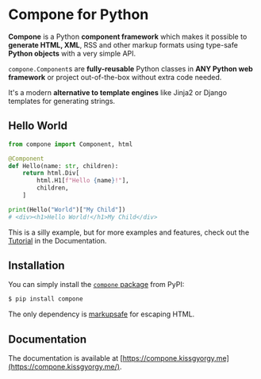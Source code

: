 # Compone for Python

**Compone** is a Python **component framework** which makes it possible to
**generate HTML, XML**, RSS and other markup formats using type-safe
**Python objects** with a very simple API.

`compone.Component`s are **fully-reusable** Python classes in 
**ANY Python web framework** or project out-of-the-box without extra code needed.

It's a modern **alternative to template engines** like Jinja2 or Django
templates for generating strings.

## Hello World

```python
from compone import Component, html

@Component
def Hello(name: str, children):
    return html.Div[
        html.H1[f"Hello {name}!"],
        children,
    ]

print(Hello("World")["My Child"])
# <div><h1>Hello World!</h1>My Child</div>
```

This is a silly example, but for more examples and features, check out the
[Tutorial](https://compone.kissgyorgy.me/tutorial/) in the Documentation.

## Installation

You can simply install the [`compone` package](https://pypi.org/project/compone/) from PyPI:

```bash
$ pip install compone
```

The only dependency is [markupsafe](https://pypi.org/project/MarkupSafe/) for escaping HTML.

## Documentation

The documentation is available at
[https://compone.kissgyorgy.me](https://compone.kissgyorgy.me/).
